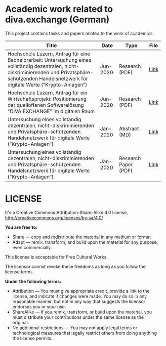 # Academic work related to diva.exchange (German)

This project contains tasks and papers related to the work of academics.

| Title | Date | Type |  File   |
| ------ | ------ | ------ | ------ |
| Hochschule Luzern, Antrag für eine Bachelorarbeit: Untersuchung eines vollständig dezentralen, nicht-diskriminierenden und Privatsphäre-schützenden Handelsnetzwerk für digitale Werte (“Krypto-Anlagen”)| Jun-2020 | Research (PDF) |[Link](HSLU-Antrag-Projektarbeit-Bachelor-HS2020.pdf) |
| Hochschule Luzern, Antrag für ein Wirtschaftsprojekt: Positionierung der quelloffenen Softwarelösung "DIVA.EXCHANGE" im digitalen Raum | Jun-2020 | Research (PDF) |[Link](HSLU-Antrag-Wirtschaftsprojekt-HS2020.pdf) |
| Untersuchung eines vollständig dezentralen, nicht-diskriminierenden und Privatsphäre-schützenden Handelsnetzwerk für digitale Werte (“Krypto-Anlagen”) | Jan-2020 |Abstract (MD) |[Link](Diva-Abstract-Forschungsbericht-SM.md) |
| Untersuchung eines vollständig dezentralen, nicht-diskriminierenden und Privatsphäre-schützenden Handelsnetzwerk für digitale Werte (“Krypto-Anlagen”) | Jan-2020 |Research Paper (PDF) | [Link](Diva-Forschungsbericht-SM.pdf) |



# LICENSE
It's a Creative Commons Attribution-Share-Alike 4.0 license, http://creativecommons.org/licenses/by-sa/4.0/

**You are free to:**

* Share — copy and redistribute the material in any medium or format
* Adapt — remix, transform, and build upon the material for any purpose, even commercially.

This license is acceptable for Free Cultural Works.

The licensor cannot revoke these freedoms as long as you follow the license terms.

**Under the following terms:**

* Attribution — You must give appropriate credit, provide a link to the license, and indicate if changes were made. You may do so in any reasonable manner, but not in any way that suggests the licensor endorses you or your use.
* ShareAlike — If you remix, transform, or build upon the material, you must distribute your contributions under the same license as the original.
* No additional restrictions — You may not apply legal terms or technological measures that legally restrict others from doing anything the license permits.




